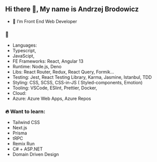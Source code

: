 ## Hi there 👋, My name is Andrzej Brodowicz 

- 🌱 I’m Front End Web Developer
### 🍒 
 - Languages:
  - Typescript,
  - JavaScipt,
 - FE Frameworks: React, Angular 13
 - Runtime: Node.js, Deno
 - Libs: React Router, Redux, React Query, Formik...
 - Testing: Jest, React Testing Library, Karma, Jasmine, Istanbul, TDD
 - Styling: CSS, SCSS, CSS-in-JS ( Styled-components, Emotion)
 - Tooling: VSCode, ESlint, Prettier, Docker,
 - Cloud: 
  - Azure: Azure Web Apps, Azure Repos 

### 🔥  Want to learn:
 - Tailwind CSS
 - Next.js
 - Prisma
 - tRPC
 - Remix Run 
 - C# + ASP.NET
 - Domain Driven Design 


<!--
**andbroz/andbroz** is a ✨ _special_ ✨ repository because its `README.md` (this file) appears on your GitHub profile.

Here are some ideas to get you started:

- 🔭 I’m currently working on ...
- 🌱 I’m currently learning ...
- 👯 I’m looking to collaborate on ...
- 🤔 I’m looking for help with ...
- 💬 Ask me about ...
- 📫 How to reach me: ...
- 😄 Pronouns: ...
- ⚡ Fun fact: ...
-->
